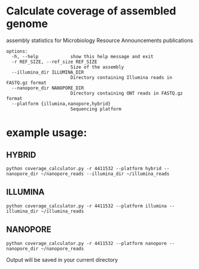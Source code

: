 # Calculate coverage of assembled genome
assembly statistics for Microbiology Resource Announcements publications

```
options:
  -h, --help            show this help message and exit
  -r REF_SIZE, --ref_size REF_SIZE
                        Size of the assembly
  --illumina_dir ILLUMINA_DIR
                        Directory containing Illumina reads in FASTQ.gz format
  --nanopore_dir NANOPORE_DIR
                        Directory containing ONT reads in FASTQ.gz format
  --platform {illumina,nanopore,hybrid}
                        Sequencing platform
```                        
# example usage:                      
## HYBRID
```
python coverage_calculator.py -r 4411532 --platform hybrid --nanopore_dir ~/nanopore_reads --illumina_dir ~/illumina_reads
```

## ILLUMINA
```
python coverage_calculator.py -r 4411532 --platform illumina --illumina_dir ~/illumina_reads
```

## NANOPORE
```
python coverage_calculator.py -r 4411532 --platform nanopore --nanopore_dir ~/nanopore_reads
```

Output will be saved in your current directory
